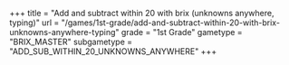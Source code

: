 +++
title = "Add and subtract within 20 with brix (unknowns anywhere, typing)"
url = "/games/1st-grade/add-and-subtract-within-20-with-brix-unknowns-anywhere-typing"
grade = "1st Grade"
gametype = "BRIX_MASTER"
subgametype = "ADD_SUB_WITHIN_20_UNKNOWNS_ANYWHERE"
+++